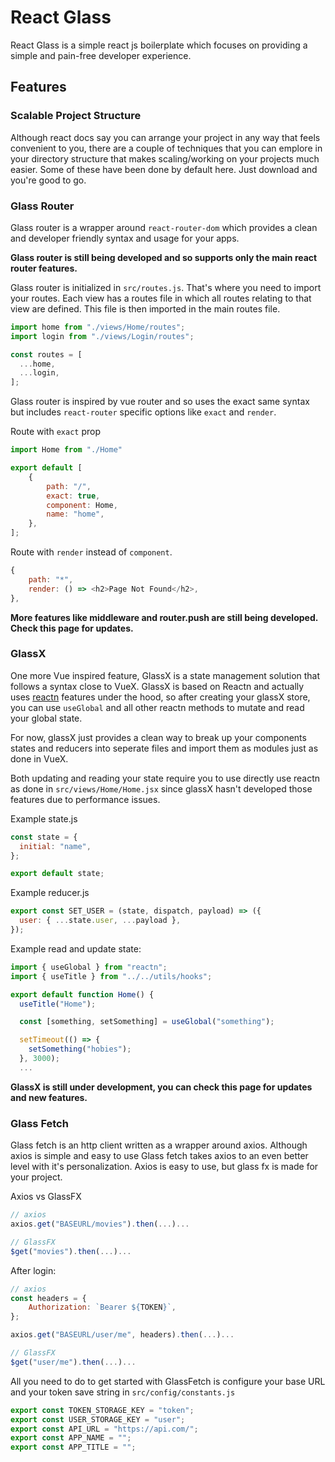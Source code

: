 # React Glass

React Glass is a simple react js boilerplate which focuses on providing a simple and pain-free developer experience.

## Features

### Scalable Project Structure

Although react docs say you can arrange your project in any way that feels convenient to you, there are a couple of techniques that you can emplore in your directory structure that makes scaling/working on your projects much easier. Some of these have been done by default here. Just download and you're good to go.

### Glass Router

Glass router is a wrapper around `react-router-dom` which provides a clean and developer friendly syntax and usage for your apps.

**Glass router is still being developed and so supports only the main react router features.**

Glass router is initialized in `src/routes.js`. That's where you need to import your routes. Each view has a routes file in which all routes relating to that view are defined. This file is then imported in the main routes file.

```js
import home from "./views/Home/routes";
import login from "./views/Login/routes";

const routes = [
  ...home,
  ...login,
];
```

Glass router is inspired by vue router and so uses the exact same syntax but includes `react-router` specific options like `exact` and `render`.

Route with `exact` prop

```js
import Home from "./Home"

export default [
    {
        path: "/",
        exact: true,
        component: Home,
        name: "home",
    },
];
```

Route with `render` instead of `component`.

```js
{
    path: "*",
    render: () => <h2>Page Not Found</h2>,
},
```

**More features like middleware and router.push are still being developed. Check this page for updates.**

### GlassX

One more Vue inspired feature, GlassX is a state management solution that follows a syntax close to VueX. GlassX is based on Reactn and actually uses [reactn](https://www.npmjs.com/package/reactn) features under the hood, so after creating your glassX store, you can use `useGlobal` and all other reactn methods to mutate and read your global state.

For now, glassX just provides a clean way to break up your components states and reducers into seperate files and import them as modules just as done in VueX.

Both updating and reading your state require you to use directly use reactn as done in `src/views/Home/Home.jsx` since glassX hasn't developed those features due to performance issues.

Example state.js

```js
const state = {
  initial: "name",
};

export default state;
```

Example reducer.js

```js
export const SET_USER = (state, dispatch, payload) => ({
  user: { ...state.user, ...payload },
});
```

Example read and update state:

```js
import { useGlobal } from "reactn";
import { useTitle } from "../../utils/hooks";

export default function Home() {
  useTitle("Home");

  const [something, setSomething] = useGlobal("something");

  setTimeout(() => {
    setSomething("hobies");
  }, 3000);
  ...
```

**GlassX is still under development, you can check this page for updates and new features.**

### Glass Fetch

Glass fetch is an http client written as a wrapper around axios. Although axios is simple and easy to use Glass fetch takes axios to an even better level with it's personalization. Axios is easy to use, but glass fx is made for your project.

Axios vs GlassFX

```js
// axios
axios.get("BASEURL/movies").then(...)...

// GlassFX
$get("movies").then(...)...
```

After login:

```js
// axios
const headers = {
    Authorization: `Bearer ${TOKEN}`,
};

axios.get("BASEURL/user/me", headers).then(...)...

// GlassFX
$get("user/me").then(...)...
```

All you need to do to get started with GlassFetch is configure your base URL and your token save string in `src/config/constants.js`

```js
export const TOKEN_STORAGE_KEY = "token";
export const USER_STORAGE_KEY = "user";
export const API_URL = "https://api.com/";
export const APP_NAME = "";
export const APP_TITLE = "";
```
